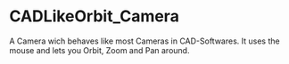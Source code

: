 # CADLikeOrbit_Camera
A Camera wich behaves like most Cameras in  CAD-Softwares. It uses the mouse and lets you Orbit, Zoom and Pan around. 
